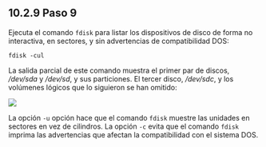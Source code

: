 ## 10.2.9 Paso 9
Ejecuta el comando `fdisk` para listar los dispositivos de disco de forma no interactiva, en sectores, y sin advertencias de compatibilidad DOS:

	fdisk -cul

La salida parcial de este comando muestra el primer par de discos, _/dev/sda_ y _/dev/sd_, y sus particiones. El tercer disco, _/dev/sdc_, y los volúmenes lógicos que lo siguieron se han omitido:

![](https://ndg-content-dev.s3.amazonaws.com/media/images/labs/10.3.9_1.png)

La opción `-u` opción hace que el comando `fdisk` muestre las unidades en sectores en vez de cilindros. La opción `-c` evita que el comando `fdisk` imprima las advertencias que afectan la compatibilidad con el sistema DOS.
